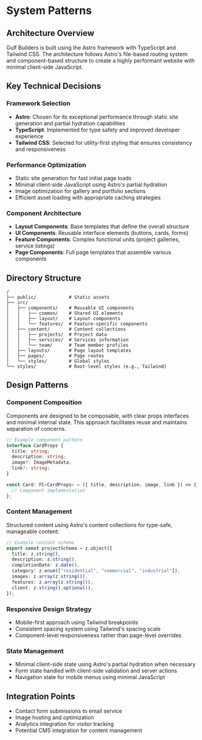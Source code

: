 # System Patterns

## Architecture Overview
Gulf Builders is built using the Astro framework with TypeScript and Tailwind CSS. The architecture follows Astro's file-based routing system and component-based structure to create a highly performant website with minimal client-side JavaScript.

## Key Technical Decisions

### Framework Selection
- **Astro**: Chosen for its exceptional performance through static site generation and partial hydration capabilities
- **TypeScript**: Implemented for type safety and improved developer experience
- **Tailwind CSS**: Selected for utility-first styling that ensures consistency and responsiveness

### Performance Optimization
- Static site generation for fast initial page loads
- Minimal client-side JavaScript using Astro's partial hydration
- Image optimization for gallery and portfolio sections
- Efficient asset loading with appropriate caching strategies

### Component Architecture
- **Layout Components**: Base templates that define the overall structure
- **UI Components**: Reusable interface elements (buttons, cards, forms)
- **Feature Components**: Complex functional units (project galleries, service listings)
- **Page Components**: Full page templates that assemble various components

## Directory Structure
```
/
├── public/            # Static assets
├── src/
│   ├── components/    # Reusable UI components
│   │   ├── common/    # Shared UI elements
│   │   ├── layout/    # Layout components
│   │   └── features/  # Feature-specific components
│   ├── content/       # Content collections
│   │   ├── projects/  # Project data
│   │   ├── services/  # Services information
│   │   └── team/      # Team member profiles
│   ├── layouts/       # Page layout templates
│   ├── pages/         # Page routes
│   └── styles/        # Global styles
└── styles/            # Root-level styles (e.g., Tailwind)
```

## Design Patterns

### Component Composition
Components are designed to be composable, with clear props interfaces and minimal internal state. This approach facilitates reuse and maintains separation of concerns.

```typescript
// Example component pattern
interface CardProps {
  title: string;
  description: string;
  image?: ImageMetadata;
  link?: string;
}

const Card: FC<CardProps> = ({ title, description, image, link }) => {
  // Component implementation
};
```

### Content Management
Structured content using Astro's content collections for type-safe, manageable content:

```typescript
// Example content schema
export const projectSchema = z.object({
  title: z.string(),
  description: z.string(),
  completionDate: z.date(),
  category: z.enum(["residential", "commercial", "industrial"]),
  images: z.array(z.string()),
  features: z.array(z.string()),
  client: z.string().optional(),
});
```

### Responsive Design Strategy
- Mobile-first approach using Tailwind breakpoints
- Consistent spacing system using Tailwind's spacing scale
- Component-level responsiveness rather than page-level overrides

### State Management
- Minimal client-side state using Astro's partial hydration when necessary
- Form state handled with client-side validation and server actions
- Navigation state for mobile menus using minimal JavaScript

## Integration Points
- Contact form submissions to email service
- Image hosting and optimization
- Analytics integration for visitor tracking
- Potential CMS integration for content management 